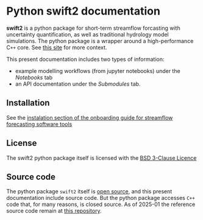 # Python swift2 documentation

**swift2** is a python package for short-term streamflow forcasting with uncertainty quantification, as well as traditional hydrology model simulations. The python package is a wrapper around a high-performance C`++` core. See [this site](https://csiro-hydroinformatics.github.io/streamflow-forecasting-tools-onboard/) for more context.

This present documentation includes two types of information:

* example modelling workflows (from jupyter notebooks) under the _Notebooks_ tab
* an API documentation under the _Submodules_ tab.

## Installation

See the [instalation section of the onboarding guide for streamflow forecasting software tools](https://csiro-hydroinformatics.github.io/streamflow-forecasting-tools-onboard/installation.html)

## License

The swift2 python package itself is licensed with the [BSD 3-Clause Licence](./license.md)

## Source code

The python package `swift2` itself is [open source](./license.md), and this present documentation include source code. But the python package accesses `C++` code that, for many reasons, is closed source. As of 2025-01 the reference source code remain at [this repository](https://bitbucket.csiro.au/projects/SF/repos/swift/browse/bindings/python/swift2?at=refs%2Fheads%2Ftesting).
